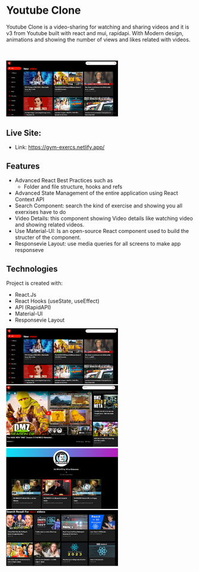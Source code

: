 # Youtube Clone 
Youtube Clone is a video-sharing for watching and sharing videos and it is v3 from Youtube built with react and mui, rapidapi. With Modern design, animations and showing the number of views and likes related with videos.

<br>
<br>
<a href="https://ecomerce-headphones.vercel.app/">
  <img
  src="./assets/banner.PNG"
  alt="banner"
  title="youtube"
  style="display: inline-block; margin: 0 auto; max-width: 300px"
  />
</a>

<br>

## Live Site:  
   - Link: https://gym-exercs.netlify.app/

## Features
  - Advanced React Best Practices such as
    - Folder and file structure, hooks and refs
  - Advanced State Management of the entire application using React Context API
  - Search Component: search the kind of exercise and showing you all exerxises have to do
  - Video Details: this component showing Video details like watching video and showing related videos.
  - Use Material-UI: Is an open-source React component used to build the structer of the component.
   - Responsevie Layout: use media queries for all screens to make app responseve

## Technologies
Project is created with:
   - React.Js
   - React Hooks (useState, useEffect)
   - API (RapidAPI)
   - Material-UI
   - Responsevie Layout

<img
  src="./assets/banner.PNG"
  alt="banner"
  title="youtube"
  style="display: inline-block; margin: 0 auto; max-width: 300px"
/>
<img
  src="./assets/img1.PNG"
  alt="youtube"
  title="youtube"
  style="display: inline-block; margin: 0 auto; max-width: 300px"
/>
<img
  src="./assets/img2.PNG"
  alt="headphonesbody"
  title="headphones"
  style="display: inline-block; margin: 0 auto; max-width: 300px"
/>
<img
  src="./assets/img3.PNG"
  alt="headphonesbody"
  title="headphones"
  style="display: inline-block; margin: 0 auto; max-width: 300px"
/>

